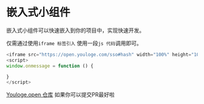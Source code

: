 # 嵌入式小组件

嵌入式小组件可以快速嵌入到你的项目中，实现快速开发。

仅需通过使用`iframe 标签引入` 使用一段`js 代码`调用即可。

``` js
<iframe src="https://open.youloge.com/sso#hash" width="100%" height="100%" frameborder="0"></iframe>
<script>
window.onmessage = function () {

}
</script>
```


[Youloge.open 仓库](https://github.com/youfeed/youloge.open) 如果你可以提交PR最好啦